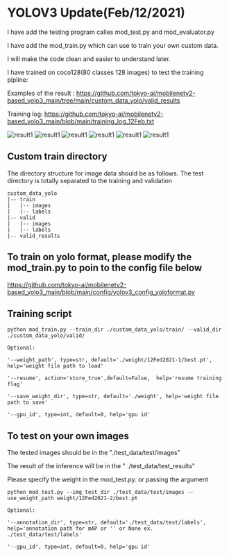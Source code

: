 # YOLOV3 Update(Feb/12/2021)
I have add the testing program calles mod_test.py and mod_evaluator.py 

I have add the mod_train.py which can use to train your own custom data. 

I will make the code clean and easier to understand later.

I have trained on coco128(80 classes 128 images) to test the training pipline:

Examples of the result : https://github.com/tokyo-ai/mobilenetv2-based_yolo3_main/tree/main/custom_data_yolo/valid_results

Training log:  https://github.com/tokyo-ai/mobilenetv2-based_yolo3_main/blob/main/training_log_12Feb.txt


![result1](./custom_data_yolo/valid_results/000000000025.jpg)
![result1](./custom_data_yolo/valid_results/000000000036.jpg)
![result1](./custom_data_yolo/valid_results/000000000049.jpg)
![result1](./custom_data_yolo/valid_results/000000000061.jpg)
![result1](./custom_data_yolo/valid_results/000000000086.jpg)
![result1](./custom_data_yolo/valid_results/000000000127.jpg)

## Custom train directory 
The directory structure for image data should be as follows. The test directory is totally separated to the training and validation
```
custom_data_yolo
|-- train
|   |-- images
|   |-- labels
|-- valid
|   |-- images
|   |-- labels
|-- valid_results
```

## To train on yolo format, please modify the mod_train.py to poin to the config file below
https://github.com/tokyo-ai/mobilenetv2-based_yolo3_main/blob/main/config/yolov3_config_yoloformat.py

## Training script

```
python mod_train.py --train_dir ./custom_data_yolo/train/ --valid_dir ./custom_data_yolo/valid/
```
```
Optional:

'--weight_path', type=str, default='./weight/12Fed2021-1/best.pt', help='weight file path to load'

'--resume', action='store_true',default=False,  help='resume training flag'

'--save_weight_dir', type=str, default='./weight', help='weight file path to save'

'--gpu_id', type=int, default=0, help='gpu id'
```

## To test on your own images
The tested images should be in the   "./test_data/test/images"

The result of the inference will be in the  " ./test_data/test_results"

Please specify the weight in the mod_test.py. or passing the argument

```
python mod_test.py --img_test_dir ./test_data/test/images --use_weight_path weight/12Fed2021-2/best.pt
```
```
Optional:

'--annotation_dir', type=str, default='./test_data/test/labels', help='annotation path for mAP or '' or None ex. ./test_data/test/labels'

'--gpu_id', type=int, default=0, help='gpu id'
```
